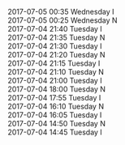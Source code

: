2017-07-05 00:35 Wednesday  I  
2017-07-05 00:25 Wednesday  N  
2017-07-04 21:40 Tuesday  I  
2017-07-04 21:35 Tuesday  N  
2017-07-04 21:30 Tuesday  I  
2017-07-04 21:20 Tuesday  N  
2017-07-04 21:15 Tuesday  I  
2017-07-04 21:10 Tuesday  N  
2017-07-04 21:00 Tuesday  I  
2017-07-04 18:00 Tuesday  N  
2017-07-04 17:55 Tuesday  I  
2017-07-04 16:10 Tuesday  N  
2017-07-04 16:05 Tuesday  I  
2017-07-04 14:50 Tuesday  N  
2017-07-04 14:45 Tuesday  I  

